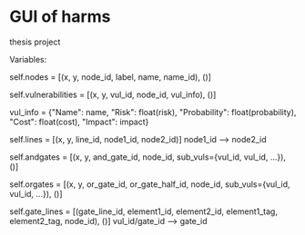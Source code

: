 # GUI of harms
thesis project

Variables: 

self.nodes = [(x, y, node_id, label, name, name_id), ()]

self.vulnerabilities = [(x, y, vul_id, node_id, vul_info), ()]

vul_info = {"Name": name, "Risk": float(risk), "Probability": float(probability), "Cost": float(cost), "Impact": impact}

self.lines = [(x, y, line_id, node1_id, node2_id)] 
node1_id --> node2_id

self.andgates = [(x, y, and_gate_id, node_id, sub_vuls={vul_id, vul_id, ...}), ()]

self.orgates = [(x, y, or_gate_id, or_gate_half_id, node_id, sub_vuls={vul_id, vul_id, ...}), ()]

self.gate_lines = [(gate_line_id, element1_id, element2_id, element1_tag, element2_tag, node_id), ()]
vul_id/gate_id --> gate_id
